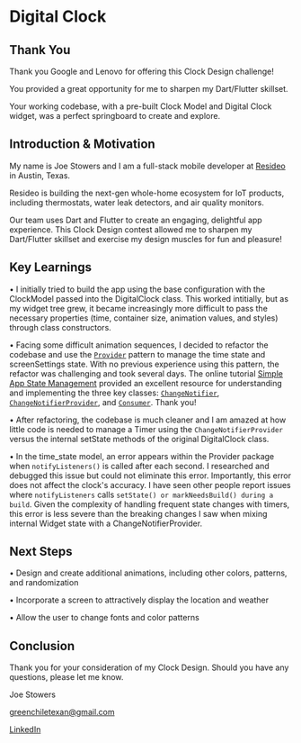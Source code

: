 # Digital Clock

## Thank You

Thank you Google and Lenovo for offering this Clock Design challenge!

You provided a great opportunity for me to sharpen my Dart/Flutter skillset.

Your working codebase, with a pre-built Clock Model and Digital Clock widget, was a perfect springboard to create and explore.

## Introduction & Motivation

My name is Joe Stowers and I am a full-stack mobile developer at [Resideo](https://www.resideo.com/us/en) in Austin, Texas.  

Resideo is building the next-gen whole-home ecosystem for IoT products, including thermostats, water leak detectors, and air quality monitors.

Our team uses Dart and Flutter to create an engaging, delightful app experience.  This Clock Design contest allowed me to sharpen my Dart/Flutter skillset and exercise my design muscles for fun and pleasure!


## Key Learnings

• I initially tried to build the app using the base configuration with the ClockModel passed into the DigitalClock class.  This worked intitially, but as my widget tree grew, it became increasingly more difficult to pass the necessary properties (time, container size, animation values, and styles) through class constructors.

• Facing some difficult animation sequences, I decided to refactor the codebase and use the [`Provider`](https://pub.dev/packages/provider) pattern to manage the time state and screenSettings state.  With no previous experience using this pattern, the refactor was challenging and took several days.  The online tutorial [Simple App State Management](https://flutter.dev/docs/development/data-and-backend/state-mgmt/simple) provided an excellent resource for understanding and implementing the three key classes: [`ChangeNotifier`](https://api.flutter.dev/flutter/foundation/ChangeNotifier-class.html), [`ChangeNotifierProvider`](https://pub.dev/documentation/provider/latest/provider/ChangeNotifierProvider-class.html), and [`Consumer`](https://pub.dev/documentation/provider/latest/provider/Consumer-class.html).  Thank you!

• After refactoring, the codebase is much cleaner and I am amazed at how little code is needed to manage a Timer using the `ChangeNotifierProvider` versus the internal setState methods of the original DigitalClock class.

• In the time_state model, an error appears within the Provider package when `notifyListeners()` is called after each second.  I researched and debugged this issue but could not eliminate this error.  Importantly, this error does not affect the clock's accuracy.  I have seen other people report issues where `notifyListeners` calls `setState() or markNeedsBuild() during a build`.  Given the complexity of handling frequent state changes with timers, this error is less severe than the breaking changes I saw when mixing internal Widget state with a ChangeNotifierProvider.


## Next Steps

• Design and create additional animations, including other colors, patterns, and randomization

• Incorporate a screen to attractively display the location and weather

• Allow the user to change fonts and color patterns 


## Conclusion

Thank you for your consideration of my Clock Design.  Should you have any questions, please let me know.

Joe Stowers

greenchiletexan@gmail.com

[LinkedIn](https://www.linkedin.com/in/joestowers/)